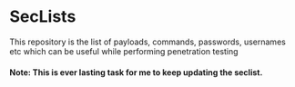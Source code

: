 # SecLists
This repository is the list of payloads, commands, passwords, usernames etc which can be useful while performing penetration testing

#### Note: This is ever lasting task for me to keep updating the seclist.
